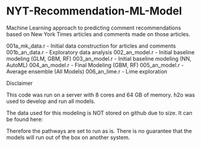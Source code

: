 # NYT-Recommendation-ML-Model
Machine Learning approach to predicting comment recommendations based on New York Times articles and comments made on those articles.

001a_mk_data.r - Initial data construction for articles and comments
001b_an_data.r - Exploratory data analysis
002_an_model.r - Initial baseline modeling (GLM, GBM, RF)
003_an_model.r - Initial baseline modeling (NN, AutoML)
004_an_model.r - Final Modeling (GBM, RF)
005_an_model.r - Average ensemble (All Models)
006_an_lime.r - Lime exploration

Disclaimer

This code was run on a server with 8 cores and 64 GB of memory.   h2o was used to develop and run all models.  

The data used for this modeling is NOT stored on github due to size. It can be found here: 

Therefore the pathways are set to run as is. There is no guarantee that the models will run out of the box on another system.
